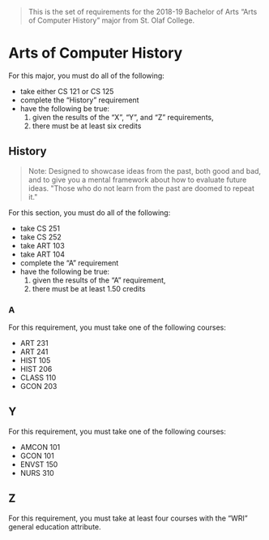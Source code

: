 > This is the set of requirements for the 2018-19 Bachelor of Arts “Arts of Computer History” major from St. Olaf College.

# Arts of Computer History
For this major, you must do all of the following:

- take either CS 121 or CS 125
- complete the “History” requirement
- have the following be true:
    1. given the results of the “X”, “Y”, and “Z” requirements,
    2. there must be at least six credits

## History
> Note: Designed to showcase ideas from the past, both good and bad, and to give you a mental framework about how to evaluate future ideas. "Those who do not learn from the past are doomed to repeat it."

For this section, you must do all of the following:

- take CS 251
- take CS 252
- take ART 103
- take ART 104
- complete the “A” requirement
- have the following be true:
    1. given the results of the “A” requirement,
    2. there must be at least 1.50 credits

### A
For this requirement, you must take one of the following courses:

- ART 231
- ART 241
- HIST 105
- HIST 206
- CLASS 110
- GCON 203


## Y
For this requirement, you must take one of the following courses:

- AMCON 101
- GCON 101
- ENVST 150
- NURS 310


## Z
For this requirement, you must take at least four courses with the “WRI” general education attribute.


